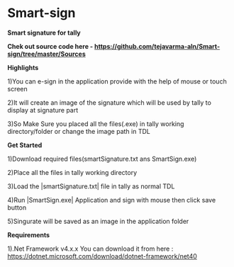 # Smart-sign

**Smart signature for tally**

**Chek out source code here - https://github.com/tejavarma-aln/Smart-sign/tree/master/Sources**

**Highlights**

1)You can e-sign in the application provide with the help of mouse or touch screen

2)It will create an image of the signature which will be used by tally to display at signature part

3)So Make Sure you placed all the files(.exe) in tally working directory/folder  or change the image path in TDL


**Get Started**

1)Download required files(smartSignature.txt ans SmartSign.exe)

2)Place all the files in tally working directory

3)Load the |smartSignature.txt|  file in tally as normal TDL

4)Run |SmartSign.exe|  Application and sign with mouse then click save button 

5)Singurate will be saved as an image in the application folder



**Requirements**

1).Net Framework  v4.x.x
    You can download it from here : https://dotnet.microsoft.com/download/dotnet-framework/net40

